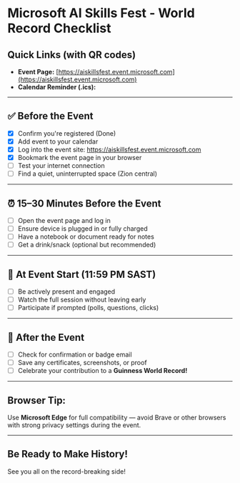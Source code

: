 # Microsoft AI Skills Fest - World Record Checklist

## Quick Links (with QR codes)
- **Event Page:** [https://aiskillsfest.event.microsoft.com](https://aiskillsfest.event.microsoft.com)
- **Calendar Reminder (.ics):**

---

## ✅ Before the Event
- [x] Confirm you're registered (Done)
- [x] Add event to your calendar
- [x] Log into the event site: https://aiskillsfest.event.microsoft.com
- [x] Bookmark the event page in your browser
- [ ] Test your internet connection
- [ ] Find a quiet, uninterrupted space (Zion central)

---

## ⏰ 15–30 Minutes Before the Event
- [ ] Open the event page and log in
- [ ] Ensure device is plugged in or fully charged
- [ ] Have a notebook or document ready for notes
- [ ] Get a drink/snack (optional but recommended)

---

## 🚨 At Event Start (11:59 PM SAST)
- [ ] Be actively present and engaged
- [ ] Watch the full session without leaving early
- [ ] Participate if prompted (polls, questions, clicks)

---

## 🎉 After the Event
- [ ] Check for confirmation or badge email
- [ ] Save any certificates, screenshots, or proof
- [ ] Celebrate your contribution to a **Guinness World Record!**

---

## Browser Tip:
Use **Microsoft Edge** for full compatibility — avoid Brave or other browsers with strong privacy settings during the event.

---

## Be Ready to Make History!
See you all on the record-breaking side!
